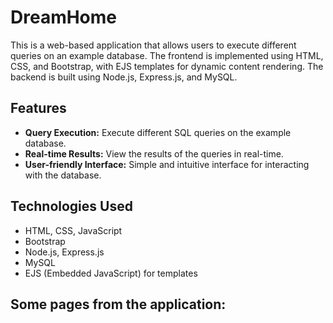 # DreamHome

This is a web-based application that allows users to execute different queries on an example database. The frontend is implemented using HTML, CSS, and Bootstrap, with EJS templates for dynamic content rendering. The backend is built using Node.js, Express.js, and MySQL.

## Features

- **Query Execution:** Execute different SQL queries on the example database.
- **Real-time Results:** View the results of the queries in real-time.
- **User-friendly Interface:** Simple and intuitive interface for interacting with the database.

## Technologies Used

- HTML, CSS, JavaScript
- Bootstrap
- Node.js, Express.js
- MySQL
- EJS (Embedded JavaScript) for templates

## Some pages from the application:




